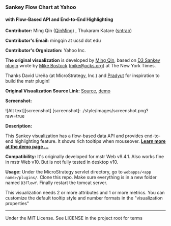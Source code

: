 ### Sankey Flow Chart at Yahoo
#### with Flow-Based API and End-to-End Highlighting

**Contributor:** Ming Qin ([QinMing](//github.com/QinMing))
, Thukaram Katare ([sntrao](//github.com/sntrao))

**Contributor's Email:** mingqin at ucsd dot edu

**Contributor's Orgnization:** Yahoo Inc.

**The original visualization** is developed by [Ming Qin](http://github.com/QinMing), based on [D3 Sankey plugin](http://bost.ocks.org/mike/sankey/) wrote by [Mike Bostock](http://github.com/mbostock) (<mike@ocks.org>) at The New York Times.

Thanks David Ureña (at MicroStrategy, Inc.) and [Pradyut](http://community.microstrategy.com/t5/user/viewprofilepage/user-id/19497) for inspiration to build the mstr plugin!

**Original Visualization Source Link:** [Source](http://github.com/qinming/d3-sankey-with-highlighting), [demo](http://qinming.github.io/sankey)

**Screenshot:**

![Alt text][screenshot]
[screenshot]: ./style/images/screenshot.png?raw=true

**Description:**

This Sankey visualization has a flow-based data API and provides end-to-end highlighting feature. It shows rich tooltips when mouseover. **[Learn more at the demo page ... ](http://qinming.github.io/sankey)**

**Compatibility:** It's originally developed for mstr Web v9.4.1. Also works fine in mstr Web v10. But is not fully tested in desktop v10.

**Usage:** Under the MicroStrategy servlet directory, go to `webapps/<app name>/plugins/`. Clone this repo. Make sure everything is in a new folder named `D3FlowY`. Finally restart the tomcat server.

This visualization needs 2 or more attributes and 1 or more metrics. You can customize the default tooltip style and number formats in the "visualization properties"

------------------------

Under the MIT License. See LICENSE in the project root for terms
